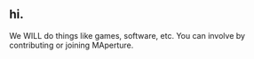 ## hi.

We WILL do things like games, software, etc.
You can involve by contributing or joining MAperture.
